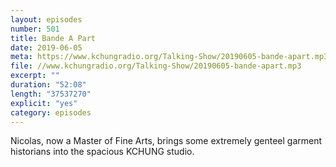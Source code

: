 ```yaml
---
layout: episodes
number: 501
title: Bande A Part
date: 2019-06-05
meta: https://www.kchungradio.org/Talking-Show/20190605-bande-apart.mp3
file: //www.kchungradio.org/Talking-Show/20190605-bande-apart.mp3
excerpt: ""
duration: "52:08"
length: "37537270"
explicit: "yes"
category: episodes
---
```

Nicolas, now a Master of Fine Arts, brings some extremely genteel garment historians into the spacious KCHUNG studio. 
